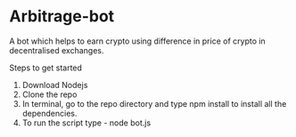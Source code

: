 # Arbitrage-bot
A bot which helps to earn crypto using difference in price of crypto in decentralised exchanges.


Steps to get started
1. Download Nodejs 
2. Clone the repo
3. In terminal, go to the repo directory and type npm install to install all the dependencies.
4. To run the script type - node bot.js
